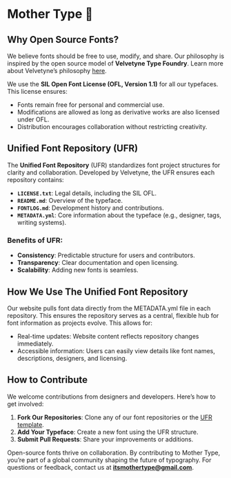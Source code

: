 # Mother Type 👋

## Why Open Source Fonts?

We believe fonts should be free to use, modify, and share. Our philosophy is inspired by the open source model of **Velvetyne Type Foundry**. Learn more about Velvetyne’s philosophy [here](https://velvetyne.fr/about/).

We use the **SIL Open Font License (OFL, Version 1.1)** for all our typefaces. This license ensures:
- Fonts remain free for personal and commercial use.
- Modifications are allowed as long as derivative works are also licensed under OFL.
- Distribution encourages collaboration without restricting creativity.

## Unified Font Repository (UFR)

The **Unified Font Repository** (UFR) standardizes font project structures for clarity and collaboration. Developed by Velvetyne, the UFR ensures each repository contains:
- **`LICENSE.txt`**: Legal details, including the SIL OFL.
- **`README.md`**: Overview of the typeface.
- **`FONTLOG.md`**: Development history and contributions.
- **`METADATA.yml`**: Core information about the typeface (e.g., designer, tags, writing systems).

### Benefits of UFR:
- **Consistency**: Predictable structure for users and contributors.
- **Transparency**: Clear documentation and open licensing.
- **Scalability**: Adding new fonts is seamless.

## How We Use The Unified Font Repository

Our website pulls font data directly from the METADATA.yml file in each repository. This ensures the repository serves as a central, flexible hub for font information as projects evolve. This allows for: 

- Real-time updates: Website content reflects repository changes immediately.
- Accessible information: Users can easily view details like font names, descriptions, designers, and licensing.

## How to Contribute

We welcome contributions from designers and developers. Here’s how to get involved:

1. **Fork Our Repositories**: Clone any of our font repositories or the [UFR template](https://github.com/mother-type/Unified-Font-Repository).
2. **Add Your Typeface**: Create a new font using the UFR structure.
3. **Submit Pull Requests**: Share your improvements or additions.


Open-source fonts thrive on collaboration. By contributing to Mother Type, you’re part of a global community shaping the future of typography. For questions or feedback, contact us at **itsmothertype@gmail.com**.
